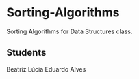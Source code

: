 # Sorting-Algorithms
Sorting Algorithms for Data Structures class.

## Students
Beatriz Lúcia
Eduardo Alves
